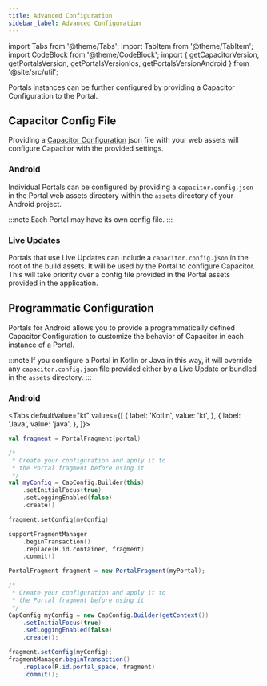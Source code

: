 ```yaml
---
title: Advanced Configuration
sidebar_label: Advanced Configuration
---
```


import Tabs from '@theme/Tabs';
import TabItem from '@theme/TabItem';
import CodeBlock from '@theme/CodeBlock';
import { getCapacitorVersion, getPortalsVersion, getPortalsVersionIos, getPortalsVersionAndroid } from '@site/src/util';

Portals instances can be further configured by providing a Capacitor Configuration to the Portal.

## Capacitor Config File

Providing a [Capacitor Configuration](https://capacitorjs.com/docs/config) json file with your web assets will configure Capacitor with the provided settings.

### Android

Individual Portals can be configured by providing a `capacitor.config.json` in the Portal web assets directory within the `assets` directory of your Android project.

:::note
Each Portal may have its own config file.
:::

### Live Updates

Portals that use Live Updates can include a `capacitor.config.json` in the root of the build assets. It will be used by the Portal to configure Capacitor. This will take priority over a config file provided in the Portal assets provided in the application.

## Programmatic Configuration

Portals for Android allows you to provide a programmatically defined Capacitor Configuration to customize the behavior of Capacitor in each instance of a Portal.

:::note
If you configure a Portal in Kotlin or Java in this way, it will override any `capacitor.config.json` file provided either by a Live Update or bundled in the `assets` directory.
:::

### Android

<Tabs
defaultValue="kt"
values={[
{ label: 'Kotlin', value: 'kt', },
{ label: 'Java', value: 'java', },
]}>
<TabItem value="kt">

```kotlin
val fragment = PortalFragment(portal)

/*
 * Create your configuration and apply it to
 * the Portal fragment before using it
 */
val myConfig = CapConfig.Builder(this)
    .setInitialFocus(true)
    .setLoggingEnabled(false)
    .create()

fragment.setConfig(myConfig)

supportFragmentManager
    .beginTransaction()
    .replace(R.id.container, fragment)
    .commit()
```

</TabItem>

<TabItem value="java">

```java
PortalFragment fragment = new PortalFragment(myPortal);

/*
 * Create your configuration and apply it to
 * the Portal fragment before using it
 */
CapConfig myConfig = new CapConfig.Builder(getContext())
    .setInitialFocus(true)
    .setLoggingEnabled(false)
    .create();

fragment.setConfig(myConfig);
fragmentManager.beginTransaction()
    .replace(R.id.portal_space, fragment)
    .commit();
```

</TabItem>

</Tabs>
